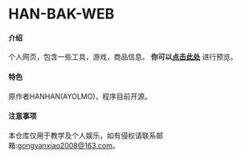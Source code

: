 # HAN-BAK-WEB

#### 介绍
个人网页，包含一些工具，游戏，商品信息。
**你可以[点击此处](http://han-bak.link)** 进行预览。

#### 特色
原作者HANHAN(AYOLMO)，程序目前开源。

#### 注意事项
本仓库仅用于教学及个人娱乐，如有侵权请联系邮箱:gongyanxiao2008@163.com。
